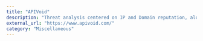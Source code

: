 ```yaml
---
title: "APIVoid"
description: "Threat analysis centered on IP and Domain reputation, along with additional services"
external_url: "https://www.apivoid.com/"
category: "Miscellaneous"
---
```

